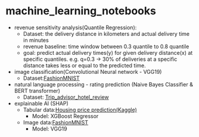# machine_learning_notebooks
 * revenue sensitivity analysis(Quantile Regression):
   - Dataset: the delivery distance in kilometers and actual delivery time in minutes
   - revenue baseline: time window between 0.3 quantile to 0.8 quantile
   - goal: predict actual delivery times(y) for given delivery distance(x) at specific quantiles.
     e.g. q=0.3 -> 30% of deliveries at a specific distance takes less or equal to the predicted time.
 * image classification(Convolutional Neural network - VGG19)
   - Dataset:[FashionMNIST](https://github.com/zalandoresearch/fashion-mnist)
 * natural language processing - rating prediction (Naive Bayes Classifier & BERT transformer)
    - Dataset: [Trip_advisor_hotel_review](https://raw.githubusercontent.com/dsfb2/dsfb2-2024/main/assignment_3/data/tripadvisor_hotel_reviews.csv)
 * explainable AI (SHAP)
    - Tabular data:[Housing price prediction(Kaggle)](https://www.kaggle.com/datasets/muhammadbinimran/housing-price-prediction-data/data)
      * Model: XGBoost Regressor
    - Image data:[FashionMNIST](https://github.com/zalandoresearch/fashion-mnist)
      * Model: VGG19
